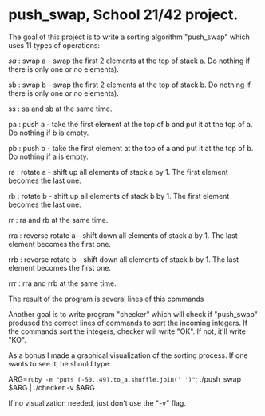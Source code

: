 # push_swap, School 21/42 project.

The goal of this project is to write a sorting algorithm "push_swap" which uses 11 types of operations:


*sa* : swap a - swap the first 2 elements at the top of stack a. Do nothing if there is only one or no elements).

sb : swap b - swap the first 2 elements at the top of stack b. Do nothing if there is only one or no elements).

ss : sa and sb at the same time.

pa : push a - take the first element at the top of b and put it at the top of a. Do nothing if b is empty.

pb : push b - take the first element at the top of a and put it at the top of b. Do nothing if a is empty.

ra : rotate a - shift up all elements of stack a by 1. The first element becomes the last one.

rb : rotate b - shift up all elements of stack b by 1. The first element becomes the last one.

rr : ra and rb at the same time.

rra : reverse rotate a - shift down all elements of stack a by 1. The last element becomes the first one.

rrb : reverse rotate b - shift down all elements of stack b by 1. The last element becomes the first one.

rrr : rra and rrb at the same time.


The result of the program is several lines of this commands

Another goal is to write program "checker" which will check if 
"push_swap" prodused the correct lines of commands to sort the incoming integers.
If the commands sort the integers, checker will write "OK". If not, it'll write "KO".

As a bonus I made a graphical visualization of the sorting process. If one wants to see it, he should type:

ARG=`ruby -e "puts (-50..49).to_a.shuffle.join(' ')"`; ./push_swap $ARG | ./checker -v $ARG

If no visualization needed, just don't use the "-v" flag.
